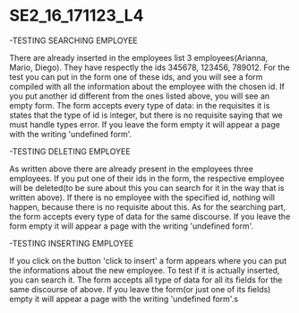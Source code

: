# SE2_16_171123_L4

-TESTING SEARCHING EMPLOYEE

There are already inserted in the employees list 3 employees(Arianna, Mario, Diego).
They have respectly the ids 345678, 123456, 789012.
For the test you can put in the form one of these ids, and you will see a form compiled with all the information about the employee with the chosen id.
If you put another id different from the ones listed above, you will see an empty form.
The form accepts every  type of data: in the requisites it is states that the type of id is integer, but there is no requisite saying that we must handle types error.
If you leave the form empty it will appear a page with the writing 'undefined form'.

-TESTING DELETING EMPLOYEE

As written above there are already present in the employees three employees.
If you put one of their ids in the form, the respective employee will be deleted(to be sure about this you can search for it in the way that is written above). If there is no employee with the specified id, nothing will happen, because there is no requisite about this.
As for the searching part, the form accepts every type of data for the same discourse.
If you leave the form empty it will appear a page with the writing 'undefined form'.

-TESTING INSERTING EMPLOYEE

If you click on the button 'click to insert' a form appears where you can put the informations about the new employee.
To test if it is actually inserted, you can search it.
The form accepts all type of data for all its fields for the same discourse of above.
If you leave the form(or just one of its fields) empty it will appear a page with the writing 'undefined form'.s
